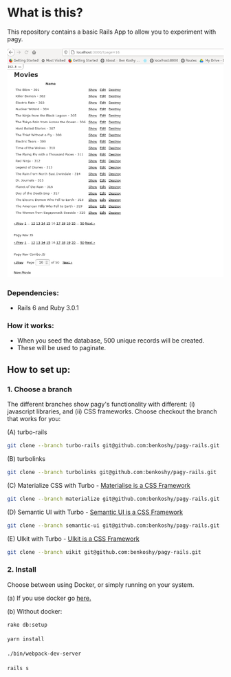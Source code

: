 # What is this?

This repository contains a basic Rails App to allow you to experiment with pagy.

![alt text](https://github.com/benkoshy/pagy-rails/blob/master/app/assets/images/pagy_example.png)

### Dependencies:

* Rails 6 and Ruby 3.0.1

### How it works:

* When you seed the database, 500 unique records will be created.
* These will be used to paginate.

## How to set up:

### 1. Choose a branch 

The different branches show pagy's functionality with different: (i) javascript libraries, and (ii) CSS frameworks. Choose checkout the branch that works for you:

(A) turbo-rails
```sh
git clone --branch turbo-rails git@github.com:benkoshy/pagy-rails.git
```

(B) turbolinks
```sh
git clone --branch turbolinks git@github.com:benkoshy/pagy-rails.git
```

(C) Materialize CSS with Turbo - [Materialise is a CSS Framework](https://materializecss.com/)
```sh
git clone --branch materialize git@github.com:benkoshy/pagy-rails.git
```

(D) Semantic UI with Turbo - [Semantic UI is a CSS Framework](https://semantic-ui.com/)
```sh
git clone --branch semantic-ui git@github.com:benkoshy/pagy-rails.git
```

(E) UIkit with Turbo - [UIkit is a CSS Framework](https://getuikit.com) 
```sh
git clone --branch uikit git@github.com:benkoshy/pagy-rails.git
```
### 2. Install

Choose between using Docker, or simply running on your system.

(a) If you use docker go [here.](pagy-rails-docker/README.md)

(b) Without docker:

```sh
rake db:setup

yarn install

./bin/webpack-dev-server

rails s
```
